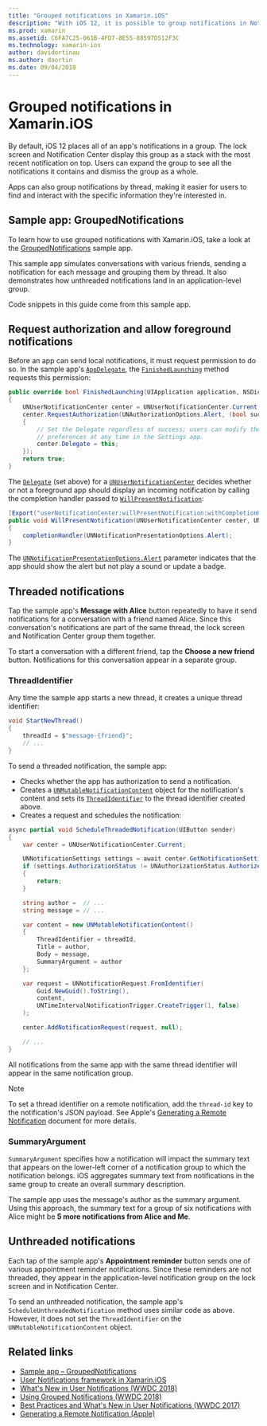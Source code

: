 ```yaml
---
title: "Grouped notifications in Xamarin.iOS"
description: "With iOS 12, it is possible to group notifications in Notification Center or the lock screen by application or by thread. This document describes how to send threaded and unthreaded notifications with Xamarin.iOS."
ms.prod: xamarin
ms.assetid: C6FA7C25-061B-4FD7-8E55-88597D512F3C
ms.technology: xamarin-ios
author: davidortinau
ms.author: daortin
ms.date: 09/04/2018
---
```

# Grouped notifications in Xamarin.iOS

By default, iOS 12 places all of an app's notifications in a group. The
lock screen and Notification Center display this group as a stack with
the most recent notification on top. Users can expand the group to see all
the notifications it contains and dismiss the group as a whole.

Apps can also group notifications by thread, making it easier for users
to find and interact with the specific information they're interested in.

## Sample app: GroupedNotifications

To learn how to use grouped notifications with Xamarin.iOS, take
a look at the [GroupedNotifications](/samples/xamarin/ios-samples/ios12-groupednotifications)
sample app.

This sample app simulates conversations with various friends, sending a
notification for each message and grouping them by thread. It also
demonstrates how unthreaded notifications land in an application-level
group.

Code snippets in this guide come from this sample app.

## Request authorization and allow foreground notifications

Before an app can send local notifications, it must request
permission to do so. In the sample app's
[`AppDelegate`](xref:UIKit.UIApplicationDelegate),
the [`FinishedLaunching`](xref:UIKit.UIApplicationDelegate.FinishedLaunching(UIKit.UIApplication,Foundation.NSDictionary))
method requests this permission:

```csharp
public override bool FinishedLaunching(UIApplication application, NSDictionary launchOptions)
{
    UNUserNotificationCenter center = UNUserNotificationCenter.Current;
    center.RequestAuthorization(UNAuthorizationOptions.Alert, (bool success, NSError error) =>
    {
        // Set the Delegate regardless of success; users can modify their notification
        // preferences at any time in the Settings app.
        center.Delegate = this;
    });
    return true;
}
```

The [`Delegate`](xref:UserNotifications.UNUserNotificationCenter.Delegate)
(set above) for a [`UNUserNotificationCenter`](xref:UserNotifications.UNUserNotificationCenter)
decides whether or not a foreground app should display an incoming
notification by calling the completion handler passed to
[`WillPresentNotification`](xref:UserNotifications.UNUserNotificationCenterDelegate_Extensions.WillPresentNotification(UserNotifications.IUNUserNotificationCenterDelegate,UserNotifications.UNUserNotificationCenter,UserNotifications.UNNotification,System.Action{UserNotifications.UNNotificationPresentationOptions})):

```csharp
[Export("userNotificationCenter:willPresentNotification:withCompletionHandler:")]
public void WillPresentNotification(UNUserNotificationCenter center, UNNotification notification, System.Action<UNNotificationPresentationOptions> completionHandler)
{
    completionHandler(UNNotificationPresentationOptions.Alert);
}
```

The [`UNNotificationPresentationOptions.Alert`](xref:UserNotifications.UNNotificationPresentationOptions)
parameter indicates that the app should show the alert but not play a sound
or update a badge.

## Threaded notifications

Tap the sample app's **Message with Alice** button repeatedly to have it
send notifications for a conversation with a friend named Alice.
Since this conversation's notifications are part of the same thread, the
lock screen and Notification Center group them together.

To start a conversation with a different friend, tap the
**Choose a new friend** button. Notifications for this conversation appear
in a separate group.

### ThreadIdentifier

Any time the sample app starts a new thread, it creates a unique thread
identifier:

```csharp
void StartNewThread()
{
    threadId = $"message-{friend}";
    // ...
}
```

To send a threaded notification, the sample app:

- Checks whether the app has authorization to send a notification.
- Creates a
[`UNMutableNotificationContent`](xref:UserNotifications.UNMutableNotificationContent)
object for the notification's content and sets its
[`ThreadIdentifier`](xref:UserNotifications.UNMutableNotificationContent.ThreadIdentifier)
to the thread identifier created above.
- Creates a request and schedules the notification:

```csharp
async partial void ScheduleThreadedNotification(UIButton sender)
{
    var center = UNUserNotificationCenter.Current;

    UNNotificationSettings settings = await center.GetNotificationSettingsAsync();
    if (settings.AuthorizationStatus != UNAuthorizationStatus.Authorized)
    {
        return;
    }

    string author =  // ...
    string message = // ...

    var content = new UNMutableNotificationContent()
    {
        ThreadIdentifier = threadId,
        Title = author,
        Body = message,
        SummaryArgument = author
    };

    var request = UNNotificationRequest.FromIdentifier(
        Guid.NewGuid().ToString(),
        content,
        UNTimeIntervalNotificationTrigger.CreateTrigger(1, false)
    );

    center.AddNotificationRequest(request, null);

    // ...
}
```

All notifications from the same app with the same thread identifier will
appear in the same notification group.

> [!NOTE]
> To set a thread identifier on a remote notification, add the `thread-id`
> key to the notification's JSON payload. See Apple's
> [Generating a Remote Notification](https://developer.apple.com/documentation/usernotifications/setting_up_a_remote_notification_server/generating_a_remote_notification)
> document for more details.

### SummaryArgument

`SummaryArgument` specifies how a notification will impact the summary
text that appears on the lower-left corner of a notification group to which
the notification belongs. iOS aggregates summary text from notifications
in the same group to create an overall summary description.

The sample app uses the message's author as the summary argument. Using
this approach, the summary text for a group of six notifications
with Alice might be **5 more notifications from Alice and Me**.

## Unthreaded notifications

Each tap of the sample app's **Appointment reminder** button sends one of
various appointment reminder notifications. Since these reminders are
not threaded, they appear in the application-level notification group on the
lock screen and in Notification Center.

To send an unthreaded notification, the sample app's
`ScheduleUnthreadedNotification` method uses similar code as above.
However, it does not set the `ThreadIdentifier` on the
`UNMutableNotificationContent` object.

## Related links

- [Sample app – GroupedNotifications](/samples/xamarin/ios-samples/ios12-groupednotifications)
- [User Notifications framework in Xamarin.iOS](~/ios/platform/user-notifications/index.md)
- [What's New in User Notifications (WWDC 2018)](https://developer.apple.com/videos/play/wwdc2018/710/)
- [Using Grouped Notifications (WWDC 2018)](https://developer.apple.com/videos/play/wwdc2018/711/)
- [Best Practices and What's New in User Notifications (WWDC 2017)](https://developer.apple.com/videos/play/wwdc2017/708/)
- [Generating a Remote Notification (Apple)](https://developer.apple.com/documentation/usernotifications/setting_up_a_remote_notification_server/generating_a_remote_notification)
